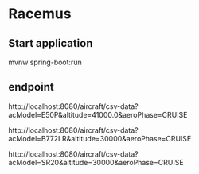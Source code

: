 # Racemus



## Start application
mvnw spring-boot:run

## endpoint

http://localhost:8080/aircraft/csv-data?acModel=E50P&altitude=41000.0&aeroPhase=CRUISE



http://localhost:8080/aircraft/csv-data?acModel=B772LR&altitude=30000&aeroPhase=CRUISE



http://localhost:8080/aircraft/csv-data?acModel=SR20&altitude=30000&aeroPhase=CRUISE

